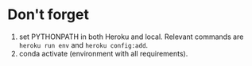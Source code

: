 # Don't forget
1. set PYTHONPATH in both Heroku and local. 
    Relevant commands are `heroku run env` and `heroku config:add`.
2. conda activate (environment with all requirements).
